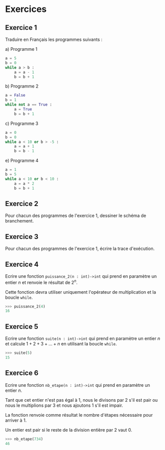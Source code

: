 # Exercices

## Exercice 1

Traduire en Français les programmes suivants :

a) Programme 1

```python
a = 5
b = 0
while a > b :
    a = a - 1
    b = b + 1
```

b) Programme 2

```python
a = False
b = 1
while not a == True :
    a = True
    b = b + 1
```

c) Programme 3

```python
a = 0
b = 0
while a < 10 or b > -5 :
    a = a + 1
    b = b - 1
```

e) Programme 4

```python
a = 1
b = 5
while a < 10 or b < 10 :
    a = a * 2
    b = b + 1
```
## Exercice 2

Pour chacun des programmes de l'exercice 1, dessiner le schéma de branchement.

## Exercice 3

Pour chacun des programmes de l'exercice 1, écrire la trace d'exécution.

## Exercice 4

Ecrire une fonction `puissance_2(n : int)->int` qui prend en paramètre un entier $n$ et renvoie le résultat de $2^n$.

Cette fonction devra utiliser uniquement l'opérateur de multiplication et la boucle `while`.

```python
>>> puissance_2(4)
16
```

## Exercice 5

Ecrire une fonction `suite(n : int)->int` qui prend en paramètre un entier $n$ et calcule $1+2+3+ ... +n$ en utilisant la boucle `while`.

```python
>>> suite(5)
15
```

## Exercice 6

Ecrire une fonction `nb_etape(n : int)->int` qui prend en paramètre un entier $n$.

Tant que cet entier n'est pas égal à $1$, nous le divisons par $2$ s'il est pair ou nous le multiplions par $3$ et nous ajoutons $1$ s'il est impair.

La fonction renvoie comme résultat le nombre d'étapes nécessaire pour arriver à $1$.

Un entier est pair si le reste de la division entière par $2$ vaut $0$.

```python
>>> nb_etape(734)
46
```